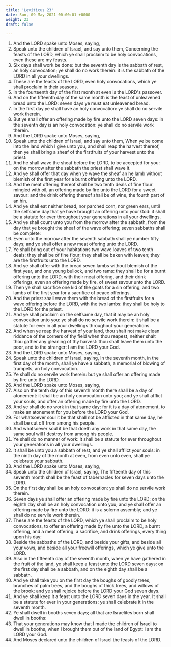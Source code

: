```yaml
---
title: 'Leviticus 23'
date: Sun, 09 May 2021 00:00:01 +0000
weight: 23
draft: false
  
---
```


1. And the LORD spake unto Moses, saying,
2. Speak unto the children of Israel, and say unto them, Concerning the feasts of the LORD, which ye shall proclaim to be holy convocations, even these are my feasts.
3. Six days shall work be done: but the seventh day is the sabbath of rest, an holy convocation; ye shall do no work therein: it is the sabbath of the LORD in all your dwellings.
4. These are the feasts of the LORD, even holy convocations, which ye shall proclaim in their seasons.
5. In the fourteenth day of the first month at even is the LORD's passover.
6. And on the fifteenth day of the same month is the feast of unleavened bread unto the LORD: seven days ye must eat unleavened bread.
7. In the first day ye shall have an holy convocation: ye shall do no servile work therein.
8. But ye shall offer an offering made by fire unto the LORD seven days: in the seventh day is an holy convocation: ye shall do no servile work therein.
9. And the LORD spake unto Moses, saying,
10. Speak unto the children of Israel, and say unto them, When ye be come into the land which I give unto you, and shall reap the harvest thereof, then ye shall bring a sheaf of the firstfruits of your harvest unto the priest:
11. And he shall wave the sheaf before the LORD, to be accepted for you: on the morrow after the sabbath the priest shall wave it.
12. And ye shall offer that day when ye wave the sheaf an he lamb without blemish of the first year for a burnt offering unto the LORD.
13. And the meat offering thereof shall be two tenth deals of fine flour mingled with oil, an offering made by fire unto the LORD for a sweet savour: and the drink offering thereof shall be of wine, the fourth part of an hin.
14. And ye shall eat neither bread, nor parched corn, nor green ears, until the selfsame day that ye have brought an offering unto your God: it shall be a statute for ever throughout your generations in all your dwellings.
15. And ye shall count unto you from the morrow after the sabbath, from the day that ye brought the sheaf of the wave offering; seven sabbaths shall be complete:
16. Even unto the morrow after the seventh sabbath shall ye number fifty days; and ye shall offer a new meat offering unto the LORD.
17. Ye shall bring out of your habitations two wave loaves of two tenth deals: they shall be of fine flour; they shall be baken with leaven; they are the firstfruits unto the LORD.
18. And ye shall offer with the bread seven lambs without blemish of the first year, and one young bullock, and two rams: they shall be for a burnt offering unto the LORD, with their meat offering, and their drink offerings, even an offering made by fire, of sweet savour unto the LORD.
19. Then ye shall sacrifice one kid of the goats for a sin offering, and two lambs of the first year for a sacrifice of peace offerings.
20. And the priest shall wave them with the bread of the firstfruits for a wave offering before the LORD, with the two lambs: they shall be holy to the LORD for the priest.
21. And ye shall proclaim on the selfsame day, that it may be an holy convocation unto you: ye shall do no servile work therein: it shall be a statute for ever in all your dwellings throughout your generations.
22. And when ye reap the harvest of your land, thou shalt not make clean riddance of the corners of thy field when thou reapest, neither shalt thou gather any gleaning of thy harvest: thou shalt leave them unto the poor, and to the stranger: I am the LORD your God.
23. And the LORD spake unto Moses, saying,
24. Speak unto the children of Israel, saying, In the seventh month, in the first day of the month, shall ye have a sabbath, a memorial of blowing of trumpets, an holy convocation.
25. Ye shall do no servile work therein: but ye shall offer an offering made by fire unto the LORD.
26. And the LORD spake unto Moses, saying,
27. Also on the tenth day of this seventh month there shall be a day of atonement: it shall be an holy convocation unto you; and ye shall afflict your souls, and offer an offering made by fire unto the LORD.
28. And ye shall do no work in that same day: for it is a day of atonement, to make an atonement for you before the LORD your God.
29. For whatsoever soul it be that shall not be afflicted in that same day, he shall be cut off from among his people.
30. And whatsoever soul it be that doeth any work in that same day, the same soul will I destroy from among his people.
31. Ye shall do no manner of work: it shall be a statute for ever throughout your generations in all your dwellings.
32. It shall be unto you a sabbath of rest, and ye shall afflict your souls: in the ninth day of the month at even, from even unto even, shall ye celebrate your sabbath.
33. And the LORD spake unto Moses, saying,
34. Speak unto the children of Israel, saying, The fifteenth day of this seventh month shall be the feast of tabernacles for seven days unto the LORD.
35. On the first day shall be an holy convocation: ye shall do no servile work therein.
36. Seven days ye shall offer an offering made by fire unto the LORD: on the eighth day shall be an holy convocation unto you; and ye shall offer an offering made by fire unto the LORD: it is a solemn assembly; and ye shall do no servile work therein.
37. These are the feasts of the LORD, which ye shall proclaim to be holy convocations, to offer an offering made by fire unto the LORD, a burnt offering, and a meat offering, a sacrifice, and drink offerings, every thing upon his day:
38. Beside the sabbaths of the LORD, and beside your gifts, and beside all your vows, and beside all your freewill offerings, which ye give unto the LORD.
39. Also in the fifteenth day of the seventh month, when ye have gathered in the fruit of the land, ye shall keep a feast unto the LORD seven days: on the first day shall be a sabbath, and on the eighth day shall be a sabbath.
40. And ye shall take you on the first day the boughs of goodly trees, branches of palm trees, and the boughs of thick trees, and willows of the brook; and ye shall rejoice before the LORD your God seven days.
41. And ye shall keep it a feast unto the LORD seven days in the year. It shall be a statute for ever in your generations: ye shall celebrate it in the seventh month.
42. Ye shall dwell in booths seven days; all that are Israelites born shall dwell in booths:
43. That your generations may know that I made the children of Israel to dwell in booths, when I brought them out of the land of Egypt: I am the LORD your God.
44. And Moses declared unto the children of Israel the feasts of the LORD.
